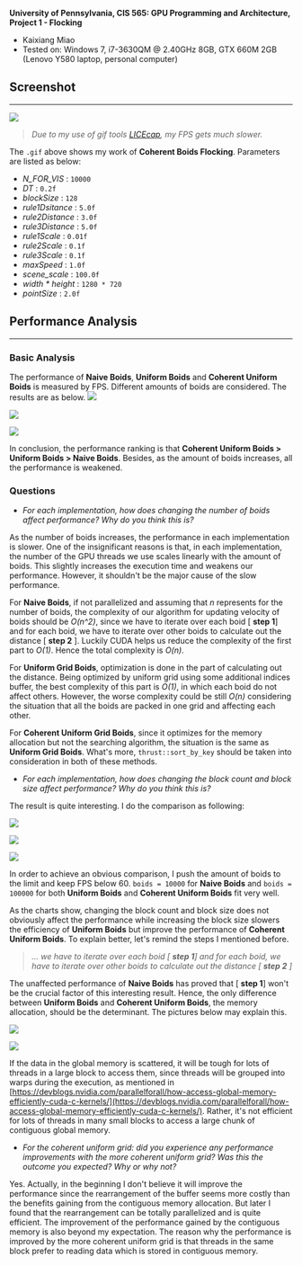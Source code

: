 **University of Pennsylvania, CIS 565: GPU Programming and Architecture,
Project 1 - Flocking**

* Kaixiang Miao
* Tested on: Windows 7, i7-3630QM @ 2.40GHz 8GB, GTX 660M 2GB (Lenovo Y580 laptop, personal computer)

## Screenshot

___


![](./images/CoherentBoidsFlocking.gif)

>*Due to my use of gif tools [LICEcap](http://www.cockos.com/licecap/), my FPS gets much slower.*

The `.gif` above shows my work of **Coherent Boids Flocking**. Parameters are listed as below:

* *N\_FOR_VIS* : `10000`
* *DT* : `0.2f` 
* *blockSize* : `128`
* *rule1Dsitance* : `5.0f`
* *rule2Distance* : `3.0f`
* *rule3Distance* : `5.0f`
* *rule1Scale* : `0.01f`
* *rule2Scale* : `0.1f`
* *rule3Scale* : `0.1f`
* *maxSpeed* : `1.0f`
* *scene_scale* : `100.0f`
* *width * height* : `1280 * 720`
* *pointSize* : `2.0f`

## Performance Analysis

___

### Basic Analysis

The performance of **Naive Boids**, **Uniform Boids** and **Coherent Uniform Boids** is measured by FPS. Different amounts of boids are considered. The results are as below.
![](./images/table1.jpg)

![](./images/table2.jpg)

![](./images/table3.jpg)

In conclusion, the performance ranking is that **Coherent Uniform Boids > Uniform Boids > Naive Boids**. Besides, as the amount of boids increases, all the performance is weakened.

### Questions

* *For each implementation, how does changing the number of boids affect performance? Why do you think this is?*
	
As the number of boids increases, the performance in each implementation is slower. One of the insignificant reasons is that, in each implementation, the number of the GPU threads we use scales linearly with the amount of boids. This slightly increases the execution time and weakens our performance. However, it shouldn't be the major cause of the slow performance.

For **Naive Boids**, if not parallelized and assuming that *n* represents for the number of boids, the complexity of our algorithm for updating velocity of boids should be *O(n^2)*, since we have to iterate over each boid [ **step 1**] and for each boid, we have to iterate over other boids to calculate out the distance [ **step 2** ]. Luckily CUDA helps us reduce the complexity of the first part to *O(1)*. Hence the total complexity is *O(n)*.

For **Uniform Grid Boids**, optimization is done in the part of calculating out the distance. Being optimized by uniform grid using some additional indices buffer, the best complexity of this part is *O(1)*, in which each boid do not affect others. However, the worse complexity could be still *O(n)* considering the situation that all the boids are packed in one grid and affecting each other.

For **Coherent Uniform Grid Boids**, since it optimizes for the memory allocation but not the searching algorithm, the situation is the same as **Uniform Grid Boids**. What's more, `thrust::sort_by_key` should be taken into consideration in both of these methods.

* *For each implementation, how does changing the block count and block size affect performance? Why do you think this is?*

The result is quite interesting. I do the comparison as following:

![](./images/table4.jpg)

![](./images/table5.jpg)

![](./images/table6.jpg)
	
In order to achieve an obvious comparison, I push the amount of boids to the limit and keep FPS below 60. `boids = 10000` for **Naive Boids** and `boids = 100000` for both **Uniform Boids** and **Coherent Uniform Boids** fit very well.

As the charts show, changing the block count and block size does not obviously affect the performance while increasing the block size slowers the efficiency of **Uniform Boids** but improve the performance of **Coherent Uniform Boids**. To explain better, let's remind the steps I mentioned before.

> *... we have to iterate over each boid [ **step 1**] and for each boid, we have to iterate over other boids to calculate out the distance [ **step 2** ]*

The unaffected performance of **Naive Boids** has proved that [ **step 1**] won't be the crucial factor of this interesting result. Hence, the only difference between **Uniform Boids** and **Coherent Uniform Boids**, the memory allocation, should be the determinant. The pictures below may explain this.

![](./images/pic1.jpg)

![](./images/pic2.jpg)

If the data in the global memory is scattered, it will be tough for lots of threads in a large block to access them, since threads will be grouped into warps during the execution, as mentioned in [https://devblogs.nvidia.com/parallelforall/how-access-global-memory-efficiently-cuda-c-kernels/](https://devblogs.nvidia.com/parallelforall/how-access-global-memory-efficiently-cuda-c-kernels/). Rather, it's not efficient for lots of threads in many small blocks to access a large chunk of contiguous global memory.

* *For the coherent uniform grid: did you experience any performance improvements with the more coherent uniform grid? Was this the outcome you expected? Why or why not?*
	
Yes. Actually, in the beginning I don't believe it will improve the performance since the rearrangement of the buffer seems more costly than the benefits gaining from the contiguous memory allocation. But later I found that the rearrangement can be totally parallelized and is quite efficient. The improvement of the performance gained by the contiguous memory is also beyond my expectation. The reason why the performance is improved by the more coherent uniform grid is that threads in the same block prefer to reading data which is stored in contiguous memory.
